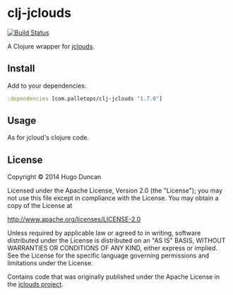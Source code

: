 # clj-jclouds

[![Build Status](https://travis-ci.org/pallet/clj-jclouds.png?branch=develop)](https://travis-ci.org/pallet/clj-jclouds)

A Clojure wrapper for [jclouds][jclouds].

## Install

Add to your dependencies:

```clj
:dependencies [com.palletops/clj-jclouds "1.7.0"]
```

## Usage

As for jcloud's clojure code.

## License

Copyright © 2014 Hugo Duncan

Licensed under the Apache License, Version 2.0 (the "License"); you
may not use this file except in compliance with the License.  You may
obtain a copy of the License at

http://www.apache.org/licenses/LICENSE-2.0

Unless required by applicable law or agreed to in writing, software
distributed under the License is distributed on an "AS IS" BASIS,
WITHOUT WARRANTIES OR CONDITIONS OF ANY KIND, either express or
implied.  See the License for the specific language governing
permissions and limitations under the License.

Contains code that was originally published under the Apache License
in the [jclouds project][jclouds].

[jclouds]: http://jclouds.org/ "jclouds"
